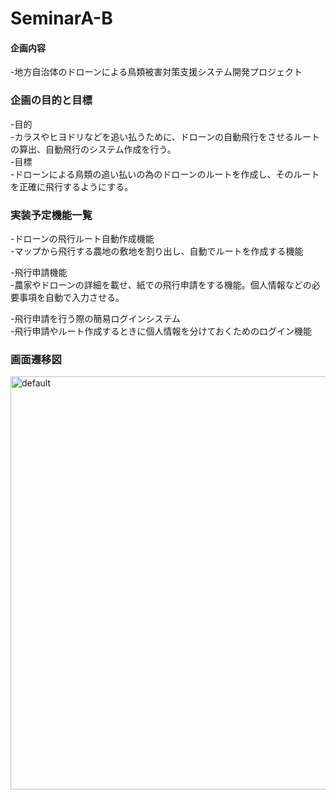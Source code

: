 # SeminarA-B  

#### 企画内容  
-地方自治体のドローンによる鳥類被害対策支援システム開発プロジェクト  

### 企画の目的と目標  
-目的  
	-カラスやヒヨドリなどを追い払うために、ドローンの自動飛行をさせるルートの算出、自動飛行のシステム作成を行う。  
-目標  
	-ドローンによる鳥類の追い払いの為のドローンのルートを作成し、そのルートを正確に飛行するようにする。  

### 実装予定機能一覧  
-ドローンの飛行ルート自動作成機能  
	-マップから飛行する農地の敷地を割り出し、自動でルートを作成する機能  

-飛行申請機能  
	-農家やドローンの詳細を載せ、紙での飛行申請をする機能。個人情報などの必要事項を自動で入力させる。  
	
-飛行申請を行う際の簡易ログインシステム  
	-飛行申請やルート作成するときに個人情報を分けておくためのログイン機能  

### 画面遷移図  
<img width="661" alt="default" src="https://user-images.githubusercontent.com/23439178/43901811-5fa7e7f8-9c23-11e8-9616-b426efbc5e8f.png">  
  
  
